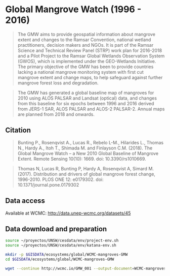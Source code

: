 # Global Mangrove Watch (1996 - 2016)

> The GMW aims to provide geospatial information about mangrove extent and changes to the Ramsar Convention, national wetland practitioners, decision makers and NGOs. It is part of the Ramsar Science and Technical Review Panel (STRP) work plan for 2016-2018 and a Pilot Project to the Ramsar Global Wetlands Observation System (GWOS), which is implemented under the GEO-Wetlands Initiative. The primary objective of the GMW has been to provide countries lacking a national mangrove monitoring system with first cut mangrove extent and change maps, to help safeguard against further mangrove forest loss and degradation.

> The GMW has generated a global baseline map of mangroves for 2010 using ALOS PALSAR and Landsat (optical) data, and changes from this baseline for six epochs between 1996 and 2016 derived from JERS-1 SAR, ALOS PALSAR and ALOS-2 PALSAR-2. Annual maps are planned from 2018 and onwards.

## Citation

> Bunting P., Rosenqvist A., Lucas R., Rebelo L-M., Hilarides L., Thomas N., Hardy A., Itoh T., Shimada M. and Finlayson C.M. (2018). The Global Mangrove Watch – a New 2010 Global Baseline of Mangrove Extent. Remote Sensing 10(10): 1669. doi: 10.3390/rs1010669.

> Thomas N, Lucas R, Bunting P, Hardy A, Rosenqvist A, Simard M. (2017). Distribution and drivers of global mangrove forest change, 1996-2010. PLOS ONE 12: e0179302. doi: 10.1371/journal.pone.0179302

## Data access
Available at WCMC:
http://data.unep-wcmc.org/datasets/45


## Data download and preparation

```sh
source ~/proyectos/UNSW/cesdata/env/project-env.sh
source ~/proyectos/UNSW/cesdata/env/katana-env.sh

mkdir -p $GISDATA/ecosystems/global/WCMC-mangroves-GMW
cd $GISDATA/ecosystems/global/WCMC-mangroves-GMW

wget --continue http://wcmc.io/GMW_001 --output-document=WCMC-mangroves-GMW.zip

```
